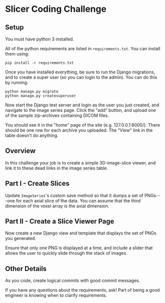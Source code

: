 # Slicer Coding Challenge

## Setup

You must have python 3 installed.

All of the python requirements are listed in `requirements.txt`.  You can install them using:

    pip install -r requirements.txt

Once you have installed everything, be sure to run the Django migrations, and
to create a super user (so you can login to the admin).  You can do this by running:

    python manage.py migrate
    python manage.py createsuperuser

Now start the Django test server and login as the user you just created, and
navigate to the image series page.  Click the "add" button, and upload one of the sample zip-archives
containing DICOM files.

You should see it in the "home" page of the site (e.g. 127.0.0.1:8000/).  There
should be one row for each archive you uploaded.  The "View" link in the table
doesn't do anything.

## Overview

In this challenge your job is to create a simple 3D-image-slice viewer, and
link it to these dead links in the image series table.

## Part I - Create Slices

Update `ImageSeries`'s custom save method so that it dumps a set of PNGs---one
for each axial slice of the data.  You can assume that the third dimension of
the voxel array is the axial dimension.

## Part II - Create a Slice Viewer Page

Now create a new Django view and template that displays the set of PNGs you generated.

Ensure that only one PNG is displayed at a time, and include a slider that
allows the user to quickly slide through the stack of images.

## Other Details

As you code, create logical commits with good commit messages.

If you have any questions about the requirements, ask!  Part of being a good engineer is knowing when to clarify requirements.
